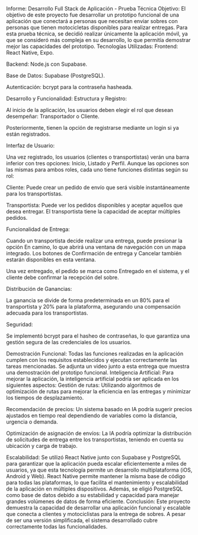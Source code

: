 Informe: Desarrollo Full Stack de Aplicación - Prueba Técnica
Objetivo:
 El objetivo de este proyecto fue desarrollar un prototipo funcional de una aplicación que conectará a personas que necesitan enviar sobres con personas que tienen motocicletas disponibles para realizar entregas. Para esta prueba técnica, se decidió realizar únicamente la aplicación móvil, ya que se consideró más compleja en su desarrollo, lo que permitía demostrar mejor las capacidades del prototipo.
Tecnologías Utilizadas:
Frontend: React Native, Expo.


Backend: Node.js con Supabase.


Base de Datos: Supabase (PostgreSQL).


Autenticación: bcrypt para la contraseña hasheada.


Desarrollo y Funcionalidad:
Estructura y Registro:


Al inicio de la aplicación, los usuarios deben elegir el rol que desean desempeñar: Transportador o Cliente.


Posteriormente, tienen la opción de registrarse mediante un login si ya están registrados.


Interfaz de Usuario:


Una vez registrado, los usuarios (clientes o transportistas) verán una barra inferior con tres opciones: Inicio, Listado y Perfil. Aunque las opciones son las mismas para ambos roles, cada uno tiene funciones distintas según su rol:


Cliente: Puede crear un pedido de envío que será visible instantáneamente para los transportistas.


Transportista: Puede ver los pedidos disponibles y aceptar aquellos que desea entregar. El transportista tiene la capacidad de aceptar múltiples pedidos.


Funcionalidad de Entrega:


Cuando un transportista decide realizar una entrega, puede presionar la opción En camino, lo que abrirá una ventana de navegación con un mapa integrado. Los botones de Confirmación de entrega y Cancelar también estarán disponibles en esta ventana.


Una vez entregado, el pedido se marca como Entregado en el sistema, y el cliente debe confirmar la recepción del sobre.


Distribución de Ganancias:


La ganancia se divide de forma predeterminada en un 80% para el transportista y 20% para la plataforma, asegurando una compensación adecuada para los transportistas.


Seguridad:


Se implementó bcrypt para el hasheo de contraseñas, lo que garantiza una gestión segura de las credenciales de los usuarios.


Demostración Funcional:
 Todas las funciones realizadas en la aplicación cumplen con los requisitos establecidos y ejecutan correctamente las tareas mencionadas. Se adjunta un video junto a esta entrega que muestra una demostración del prototipo funcional.
Inteligencia Artificial:
 Para mejorar la aplicación, la inteligencia artificial podría ser aplicada en los siguientes aspectos:
Gestión de rutas: Utilizando algoritmos de optimización de rutas para mejorar la eficiencia en las entregas y minimizar los tiempos de desplazamiento.


Recomendación de precios: Un sistema basado en IA podría sugerir precios ajustados en tiempo real dependiendo de variables como la distancia, urgencia o demanda.


Optimización de asignación de envíos: La IA podría optimizar la distribución de solicitudes de entrega entre los transportistas, teniendo en cuenta su ubicación y carga de trabajo.


Escalabilidad:
 Se utilizó React Native junto con Supabase y PostgreSQL para garantizar que la aplicación pueda escalar eficientemente a miles de usuarios, ya que esta tecnología permite un desarrollo multiplataforma (iOS, Android y Web). React Native permite mantener la misma base de código para todas las plataformas, lo que facilita el mantenimiento y escalabilidad de la aplicación en múltiples dispositivos. Además, se eligió PostgreSQL como base de datos debido a su estabilidad y capacidad para manejar grandes volúmenes de datos de forma eficiente.
Conclusión:
 Este proyecto demuestra la capacidad de desarrollar una aplicación funcional y escalable que conecta a clientes y motociclistas para la entrega de sobres. A pesar de ser una versión simplificada, el sistema desarrollado cubre correctamente todas las funcionalidades.
